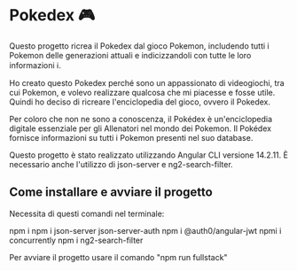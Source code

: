 # Pokedex :video_game:

Questo progetto ricrea il Pokedex dal gioco Pokemon, includendo tutti i Pokemon delle generazioni attuali e indicizzandoli con tutte le loro informazioni ℹ️.

Ho creato questo Pokedex perché sono un appassionato di videogiochi, tra cui Pokemon, e volevo realizzare qualcosa che mi piacesse e fosse utile. Quindi ho deciso di ricreare l'enciclopedia del gioco, ovvero il Pokedex.

Per coloro che non ne sono a conoscenza, il Pokédex è un'enciclopedia digitale essenziale per gli Allenatori nel mondo dei Pokemon. Il Pokédex fornisce informazioni su tutti i Pokemon presenti nel suo database.

Questo progetto è stato realizzato utilizzando Angular CLI versione 14.2.11. È necessario anche l'utilizzo di json-server e ng2-search-filter.

## Come installare e avviare il progetto

Necessita di questi comandi nel terminale:

npm i
npm i json-server json-server-auth
npm i @auth0/angular-jwt
npmi i concurrently
npm i ng2-search-filter

Per avviare il progetto usare il comando "npm run fullstack"
